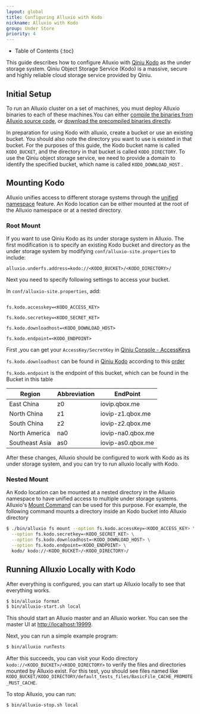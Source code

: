 ```yaml
---
layout: global
title: Configuring Alluxio with Kodo
nickname: Alluxio with Kodo
group: Under Store
priority: 4
---
```


* Table of Contents
{:toc}

This guide describes how to configure Alluxio with
[Qiniu Kodo](https://www.qiniu.com/products/kodo) as the under storage system. Qiniu Object Storage
Service (Kodo) is a massive, secure and highly reliable cloud storage service provided by Qiniu.

## Initial Setup

To run an Alluxio cluster on a set of machines, you must deploy Alluxio binaries to each of these
machines.You can either
[compile the binaries from Alluxio source code](Building-Alluxio-From-Source.html),
or [download the precompiled binaries directly](Running-Alluxio-Locally.html).

In preparation for using Kodo with alluxio, create a bucket or use an existing bucket. You should also note the directory you want to use is existed in that bucket. For the purposes of this guide, the Kodo bucket
name is called `KODO_BUCKET`, and the directory in that bucket is called `KODO_DIRECTORY`. To use the Qiniu object storage service, we need to provide a domain to identify the specified bucket, which name is called `KODO_DOWNLOAD_HOST` .
## Mounting Kodo

Alluxio unifies access to different storage systems through the
[unified namespace](Unified-and-Transparent-Namespace.html) feature. An Kodo location can be
either mounted at the root of the Alluxio namespace or at a nested directory.

### Root Mount

If you want to use Qiniu Kodo as its under storage system in Alluxio. The first modification is to
specify an existing Kodo bucket and directory as the under storage system by modifying
`conf/alluxio-site.properties` to include:

```
alluxio.underfs.address=kodo://<KODO_BUCKET>/<KODO_DIRECTORY>/
```

Next you need to specify following settings to access your bucket.

 In `conf/alluxio-site.properties`, add:

```

fs.kodo.accesskey=<KODO_ACCESS_KEY>

fs.kodo.secretkey=<KODO_SECRET_KET>

fs.kodo.downloadhost=<KODO_DOWNLOAD_HOST>

fs.kodo.endpoint=<KODO_ENDPOINT>

```

First ,you can get your `AccessKey/SecretKey` in [Qiniu Console - AccessKeys](https://portal.qiniu.com/user/key)

`fs.kodo.downloadhost` can be found in [Qiniu Kodo](https://portal.qiniu.com/bucket) 
according to this [order](https://mars-assets.qnssl.com/alluxio_host.png)

`fs.kodo.endpoint` is the endpoint of this bucket, which can be found in the Bucket in this table

| Region | Abbreviation| EndPoint |
| ------- | -------- | --------- |
|East China| z0|  iovip.qbox.me | 
|North China| z1| iovip-z1.qbox.me| 
|South China| z2| iovip-z2.qbox.me | 
|North America| na0| iovip-na0.qbox.me | 
|Southeast Asia| as0| iovip-as0.qbox.me |

After these changes, Alluxio should be configured to work with Kodo as its under storage system,
and you can try to run alluxio locally with Kodo.

### Nested Mount
An Kodo location can be mounted at a nested directory in the Alluxio namespace to have unified
access to multiple under storage systems. Alluxio's
[Mount Command](Command-Line-Interface.html#mount) can be used for this purpose.
For example, the following command mounts a directory inside an Kodo bucket into Alluxio directory

```bash 
$ ./bin/alluxio fs mount --option fs.kodo.accessKey=<KODO_ACCESS_KEY> \
  --option fs.kodo.secretkey=<KODO_SECRET_KET> \
  --option fs.kodo.downloadhost=<KODO_DOWNLOAD_HOST> \
  --option fs.kodo.endpoint=<KODO_ENDPOINT> \
  kodo/ kodo://<KODO_BUCKET>/<KODO_DIRECTORY>/
```

## Running Alluxio Locally with Kodo

After everything is configured, you can start up Alluxio locally to see that everything works.

```bash
$ bin/alluxio format
$ bin/alluxio-start.sh local
```

This should start an Alluxio master and an Alluxio worker. You can see the master UI at
[http://localhost:19999](http://localhost:19999).

Next, you can run a simple example program:

```bash
$ bin/alluxio runTests
```

After this succeeds, you can visit your Kodo directory `kodo://<KODO_BUCKET>/<KODO_DIRECTORY>` to verify the files
and directories mounted by Alluxio exist. For this test, you should see files named like
`KODO_BUCKET/KODO_DIRECTORY/default_tests_files/BasicFile_CACHE_PROMOTE_MUST_CACHE`.

To stop Alluxio, you can run:

```bash
$ bin/alluxio-stop.sh local
```
